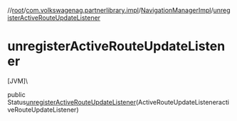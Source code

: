 //[root](../../../index.md)/[com.volkswagenag.partnerlibrary.impl](../index.md)/[NavigationManagerImpl](index.md)/[unregisterActiveRouteUpdateListener](unregister-active-route-update-listener.md)

# unregisterActiveRouteUpdateListener

[JVM]\

public Status[unregisterActiveRouteUpdateListener](unregister-active-route-update-listener.md)(ActiveRouteUpdateListeneractiveRouteUpdateListener)
